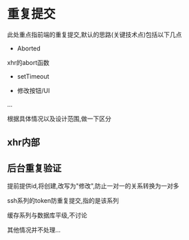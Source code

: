 # 重复提交

此处重点指前端的重复提交,默认的思路\(关键技术点\)包括以下几点

* Aborted

xhr的abort函数

* setTimeout

* 修改按钮/UI

...

根据具体情况以及设计范围,做一下区分

## xhr内部



## 后台重复验证

提前提供id,将创建,改写为"修改",防止一对一的关系转换为一对多

ssh系列的token防重复提交,指的是该系列

缓存系列与数据库平级,不讨论

其他情况并不处理...

